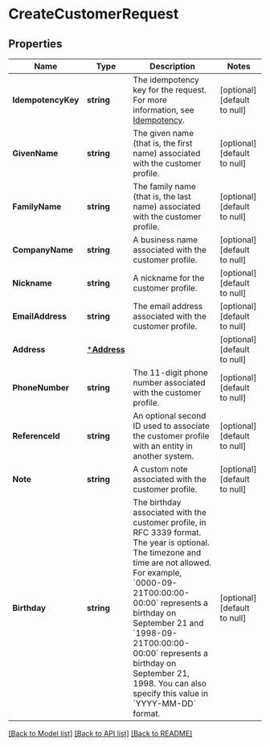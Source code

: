 # CreateCustomerRequest

## Properties
Name | Type | Description | Notes
------------ | ------------- | ------------- | -------------
**IdempotencyKey** | **string** | The idempotency key for the request. For more information, see  [Idempotency](https://developer.squareup.com/docs/working-with-apis/idempotency). | [optional] [default to null]
**GivenName** | **string** | The given name (that is, the first name) associated with the customer profile. | [optional] [default to null]
**FamilyName** | **string** | The family name (that is, the last name) associated with the customer profile. | [optional] [default to null]
**CompanyName** | **string** | A business name associated with the customer profile. | [optional] [default to null]
**Nickname** | **string** | A nickname for the customer profile. | [optional] [default to null]
**EmailAddress** | **string** | The email address associated with the customer profile. | [optional] [default to null]
**Address** | [***Address**](Address.md) |  | [optional] [default to null]
**PhoneNumber** | **string** | The 11-digit phone number associated with the customer profile. | [optional] [default to null]
**ReferenceId** | **string** | An optional second ID used to associate the customer profile with an entity in another system. | [optional] [default to null]
**Note** | **string** | A custom note associated with the customer profile. | [optional] [default to null]
**Birthday** | **string** | The birthday associated with the customer profile, in RFC 3339 format. The year is optional. The timezone and time are not allowed. For example, &#x60;0000-09-21T00:00:00-00:00&#x60; represents a birthday on September 21 and &#x60;1998-09-21T00:00:00-00:00&#x60; represents a birthday on September 21, 1998.  You can also specify this value in &#x60;YYYY-MM-DD&#x60; format. | [optional] [default to null]

[[Back to Model list]](../README.md#documentation-for-models) [[Back to API list]](../README.md#documentation-for-api-endpoints) [[Back to README]](../README.md)

